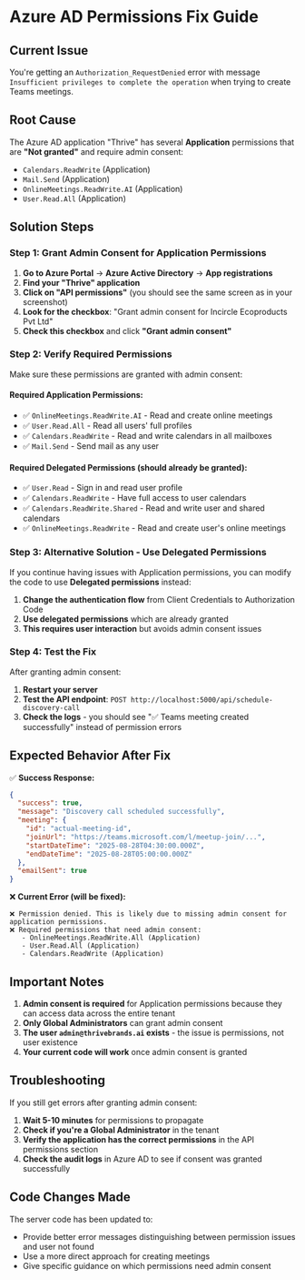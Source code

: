 # Azure AD Permissions Fix Guide

## Current Issue
You're getting an `Authorization_RequestDenied` error with message `Insufficient privileges to complete the operation` when trying to create Teams meetings.

## Root Cause
The Azure AD application "Thrive" has several **Application** permissions that are **"Not granted"** and require admin consent:

- `Calendars.ReadWrite` (Application)
- `Mail.Send` (Application) 
- `OnlineMeetings.ReadWrite.AI` (Application)
- `User.Read.All` (Application)

## Solution Steps

### Step 1: Grant Admin Consent for Application Permissions

1. **Go to Azure Portal** → **Azure Active Directory** → **App registrations**
2. **Find your "Thrive" application**
3. **Click on "API permissions"** (you should see the same screen as in your screenshot)
4. **Look for the checkbox**: "Grant admin consent for Incircle Ecoproducts Pvt Ltd"
5. **Check this checkbox** and click **"Grant admin consent"**

### Step 2: Verify Required Permissions

Make sure these permissions are granted with admin consent:

#### Required Application Permissions:
- ✅ `OnlineMeetings.ReadWrite.AI` - Read and create online meetings
- ✅ `User.Read.All` - Read all users' full profiles  
- ✅ `Calendars.ReadWrite` - Read and write calendars in all mailboxes
- ✅ `Mail.Send` - Send mail as any user

#### Required Delegated Permissions (should already be granted):
- ✅ `User.Read` - Sign in and read user profile
- ✅ `Calendars.ReadWrite` - Have full access to user calendars
- ✅ `Calendars.ReadWrite.Shared` - Read and write user and shared calendars
- ✅ `OnlineMeetings.ReadWrite` - Read and create user's online meetings

### Step 3: Alternative Solution - Use Delegated Permissions

If you continue having issues with Application permissions, you can modify the code to use **Delegated permissions** instead:

1. **Change the authentication flow** from Client Credentials to Authorization Code
2. **Use delegated permissions** which are already granted
3. **This requires user interaction** but avoids admin consent issues

### Step 4: Test the Fix

After granting admin consent:

1. **Restart your server**
2. **Test the API endpoint**: `POST http://localhost:5000/api/schedule-discovery-call`
3. **Check the logs** - you should see "✅ Teams meeting created successfully" instead of permission errors

## Expected Behavior After Fix

✅ **Success Response:**
```json
{
  "success": true,
  "message": "Discovery call scheduled successfully",
  "meeting": {
    "id": "actual-meeting-id",
    "joinUrl": "https://teams.microsoft.com/l/meetup-join/...",
    "startDateTime": "2025-08-28T04:30:00.000Z",
    "endDateTime": "2025-08-28T05:00:00.000Z"
  },
  "emailSent": true
}
```

❌ **Current Error (will be fixed):**
```
❌ Permission denied. This is likely due to missing admin consent for application permissions.
❌ Required permissions that need admin consent:
   - OnlineMeetings.ReadWrite.All (Application)
   - User.Read.All (Application)
   - Calendars.ReadWrite (Application)
```

## Important Notes

1. **Admin consent is required** for Application permissions because they can access data across the entire tenant
2. **Only Global Administrators** can grant admin consent
3. **The user `admin@thrivebrands.ai` exists** - the issue is permissions, not user existence
4. **Your current code will work** once admin consent is granted

## Troubleshooting

If you still get errors after granting admin consent:

1. **Wait 5-10 minutes** for permissions to propagate
2. **Check if you're a Global Administrator** in the tenant
3. **Verify the application has the correct permissions** in the API permissions section
4. **Check the audit logs** in Azure AD to see if consent was granted successfully

## Code Changes Made

The server code has been updated to:
- Provide better error messages distinguishing between permission issues and user not found
- Use a more direct approach for creating meetings
- Give specific guidance on which permissions need admin consent
